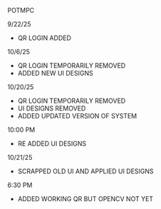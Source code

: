 POTMPC

9/22/25
- QR LOGIN ADDED

10/6/25
- QR LOGIN TEMPORARILY REMOVED
- ADDED NEW UI DESIGNS

10/20/25
- QR LOGIN TEMPORARILY REMOVED
- UI DESIGNS REMOVED
- ADDED UPDATED VERSION OF SYSTEM

10:00 PM
- RE ADDED UI DESIGNS

10/21/25
- SCRAPPED OLD UI AND APPLIED UI DESIGNS

6:30 PM
- ADDED WORKING QR BUT OPENCV NOT YET